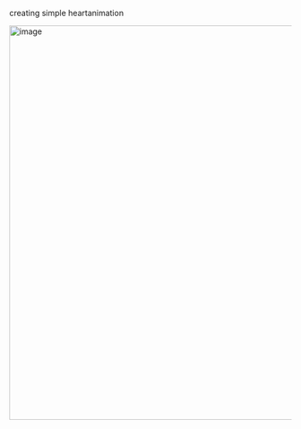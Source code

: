 creating simple heartanimation 

<img width="692" height="703" alt="image" src="https://github.com/user-attachments/assets/1388b693-508b-4746-a816-bf5647e440ae" />

 
